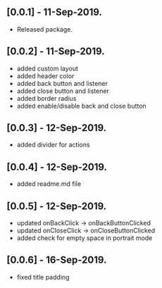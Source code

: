 ## [0.0.1] - 11-Sep-2019.

* Released package.

## [0.0.2] - 11-Sep-2019.

* added custom layout
* added header color
* added back button and listener
* added close button and listener
* added border radius
* added enable/disable back and close button

## [0.0.3] - 12-Sep-2019.

* added divider for actions

## [0.0.4] - 12-Sep-2019.

* added readme.md file

## [0.0.5] - 12-Sep-2019.

* updated onBackClick -> onBackButtonClicked
* updated onCloseClick -> onCloseButtonClicked
* added check for empty space in portrait mode

## [0.0.6] - 16-Sep-2019.

* fixed title padding 

